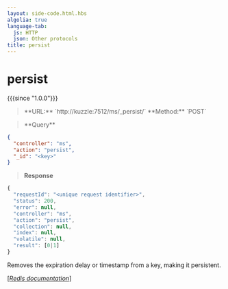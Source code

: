 ```yaml
---
layout: side-code.html.hbs
algolia: true
language-tab:
  js: HTTP
  json: Other protocols
title: persist
---
```


# persist

{{{since "1.0.0"}}}




<blockquote class="js">
<p>
**URL:** `http://kuzzle:7512/ms/_persist/<key>`  
**Method:** `POST`
</p>
</blockquote>


<blockquote class="json">
<p>
**Query**
</p>
</blockquote>


```json
{
  "controller": "ms",
  "action": "persist",
  "_id": "<key>"
}
```

>**Response**

```javascript
{
  "requestId": "<unique request identifier>",
  "status": 200,
  "error": null,
  "controller": "ms",
  "action": "persist",
  "collection": null,
  "index": null,
  "volatile": null,
  "result": [0|1]
}
```

Removes the expiration delay or timestamp from a key, making it persistent.

[[_Redis documentation_]](https://redis.io/commands/persist)
